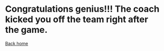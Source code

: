 # Congratulations genius!!! The coach kicked you off the team right after the game.
[Back home](../README.md)